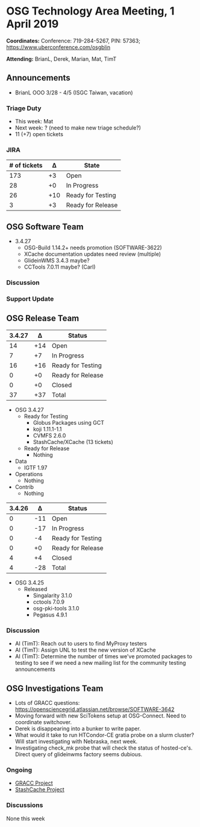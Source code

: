 # OSG Technology Area Meeting, 1 April 2019

**Coordinates:** Conference: 719-284-5267, PIN: 57363; <https://www.uberconference.com/osgblin>

**Attending:** BrianL, Derek, Marian, Mat, TimT


## Announcements

-   BrianL OOO 3/28 - 4/5 (ISGC Taiwan, vacation)


### Triage Duty

-   This week: Mat
-   Next week: ? (need to make new triage schedule?)
-   11 (+7) open tickets


### JIRA

| # of tickets | &Delta; | State             |
|------------- |-------- |------------------ |
| 173          | +3      | Open              |
| 28           | +0      | In Progress       |
| 26           | +10     | Ready for Testing |
| 3            | +3      | Ready for Release |


## OSG Software Team

-   3.4.27
    -   OSG-Build 1.14.2+ needs promotion (SOFTWARE-3622)
    -   XCache documentation updates need review (multiple)
    -   GlideinWMS 3.4.3 maybe?
    -   CCTools 7.0.11 maybe? (Carl)


### Discussion


### Support Update


## OSG Release Team

| 3.4.27 | &Delta; | Status            |
|------ |------- |----------------- |
| 14     | +14     | Open              |
| 7      | +7      | In Progress       |
| 16     | +16     | Ready for Testing |
| 0      | +0      | Ready for Release |
| 0      | +0      | Closed            |
| 37     | +37     | Total             |

-   OSG 3.4.27
    -   Ready for Testing  
        -   Globus Packages using GCT
        -   koji 1.11.1-1.1
        -   CVMFS 2.6.0
        -   StashCache/XCache (13 tickets)
    -   Ready for Release  
        -   Nothing
-   Data  
    -   IGTF 1.97
-   Operations  
    -   Nothing
-   Contrib  
    -   Nothing


| 3.4.26 | &Delta; | Status            |
|------ |------- |----------------- |
| 0      | -11     | Open              |
| 0      | -17     | In Progress       |
| 0      | -4      | Ready for Testing |
| 0      | +0      | Ready for Release |
| 4      | +4      | Closed            |
| 4      | -28     | Total             |

-   OSG 3.4.25
    -   Released
        -   Singalarity 3.1.0
        -   cctools 7.0.9
        -   osg-pki-tools 3.1.0
        -   Pegasus 4.9.1


### Discussion

-   AI (TimT): Reach out to users to find MyProxy testers
-   AI (TimT): Assign UNL to test the new version of XCache
-   AI (TimT): Determine the number of times we've promoted packages to testing to see if we need a new mailing list for the community testing announcements


## OSG Investigations Team

-   Lots of GRACC questions: https://opensciencegrid.atlassian.net/browse/SOFTWARE-3642
-   Moving forward with new SciTokens setup at OSG-Connect.  Need to coordinate switchover.
-   Derek is disappearing into a bunker to write paper.
-   What would it take to run HTCondor-CE gratia probe on a slurm cluster?  Will start investigating with Nebraska, next week.
-   Investigating check_mk probe that will check the status of hosted-ce's.  Direct query of glideinwms factory seems dubious.


### Ongoing

-   [GRACC Project](https://opensciencegrid.atlassian.net/projects/GRACC)
-   [StashCache Project](http://opensciencegrid.org/docs/data/stashcache/overview/)


### Discussions

None this week
